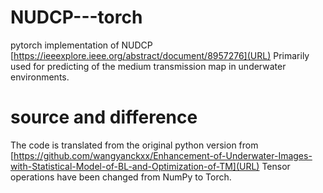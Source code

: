 # NUDCP---torch
pytorch implementation of NUDCP [https://ieeexplore.ieee.org/abstract/document/8957276](URL)
Primarily used for predicting of the medium transmission map in underwater environments.

# source and difference
The code is translated from the original python version from [https://github.com/wangyanckxx/Enhancement-of-Underwater-Images-with-Statistical-Model-of-BL-and-Optimization-of-TM](URL)
Tensor operations have been changed from NumPy to Torch.
